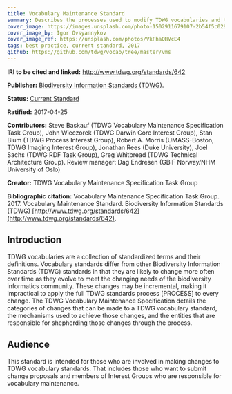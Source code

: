 ```yaml
---
title: Vocabulary Maintenance Standard
summary: Describes the processes used to modify TDWG vocabularies and their associated documents
cover_image: https://images.unsplash.com/photo-1502911679107-2b54f5c0292c
cover_image_by: Igor Ovsyannykov
cover_image_ref: https://unsplash.com/photos/VkFhaQHVcE4
tags: best practice, current standard, 2017
github: https://github.com/tdwg/vocab/tree/master/vms
---
```

<!-- copied from the standard's header and introduction -->

**IRI to be cited and linked:** http://www.tdwg.org/standards/642

**Publisher:** [Biodiversity Information Standards (TDWG)](https://www.tdwg.org/).

**Status:** [Current Standard](http://www.tdwg.org/standards/status-and-categories/)

**Ratified:** 2017-04-25

**Contributors:** Steve Baskauf (TDWG Vocabulary Maintenance Specification Task Group), John Wieczorek (TDWG Darwin Core Interest Group), Stan Blum (TDWG Process Interest Group), Robert A. Morris (UMASS-Boston, TDWG Imaging Interest Group), Jonathan Rees (Duke University), Joel Sachs (TDWG RDF Task Group), Greg Whitbread (TDWG Technical Architecture Group). Review manager: Dag Endresen (GBIF Norway/NHM University of Oslo)

**Creator:** TDWG Vocabulary Maintenance Specification Task Group

**Bibliographic citation:** Vocabulary Maintenance Specification Task Group. 2017. Vocabulary Maintenance Standard. Biodiversity Information Standards (TDWG) [http://www.tdwg.org/standards/642](http://www.tdwg.org/standards/642).

## Introduction

TDWG vocabularies are a collection of standardized terms and their definitions. Vocabulary standards differ from other Biodiversity Information Standards (TDWG) standards in that they are likely to change more often over time as they evolve to meet the changing needs of the biodiversity informatics community. These changes may be incremental, making it impractical to apply the full TDWG standards process [PROCESS] to every change. The TDWG Vocabulary Maintenance Specification details the categories of changes that can be made to a TDWG vocabulary standard, the mechanisms used to achieve those changes, and the entities that are responsible for shepherding those changes through the process.

## Audience

This standard is intended for those who are involved in making changes to TDWG vocabulary standards. That includes those who want to submit change proposals and members of Interest Groups who are responsible for vocabulary maintenance.
